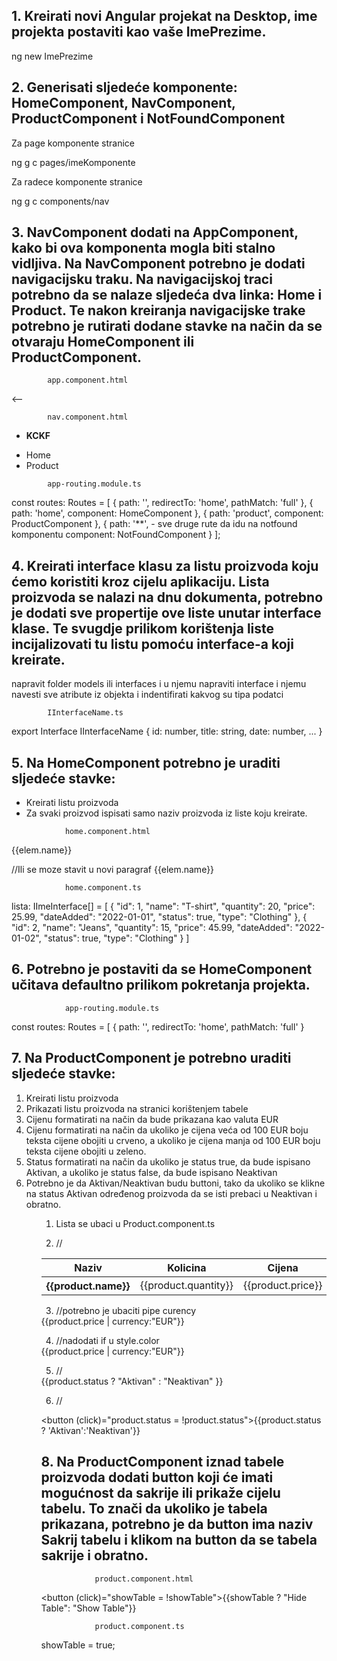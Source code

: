 <h2>1. Kreirati novi Angular projekat na Desktop, ime projekta postaviti kao vaše ImePrezime.</h2>

<p color="lightgreen">ng new ImePrezime</p>

<h2>2. Generisati sljedeće komponente: HomeComponent, NavComponent, ProductComponent i NotFoundComponent</h2>

Za page komponente stranice
<p color="lightgreen">ng g c pages/imeKomponente</p>

Za radece komponente stranice
<p color="lightgreen">ng g c components/nav</p>


<h2>3. NavComponent dodati na AppComponent, kako bi ova komponenta mogla biti stalno vidljiva. Na NavComponent potrebno je dodati navigacijsku traku. Na navigacijskoj traci potrebno da se nalaze sljedeća dva linka: Home i Product. Te nakon kreiranja navigacijske trake potrebno je rutirati dodane stavke na način da se otvaraju HomeComponent ili ProductComponent.</h2>

            app.component.html

<app-nav></app-nav>   <--
<main class="container">
  <router-outlet></router-outlet>
</main>


            nav.component.html

<nav>
    <ul>
        <li><strong>KCKF</strong></li>
    </ul>
    <ul>
        <li><a [routerLink]="'home'">Home</a></li>
        <li><a [routerLink]="'product'">Product</a></li>
    </ul>
</nav>


            app-routing.module.ts

const routes: Routes = [
  {
    path: '',
    redirectTo: 'home',
    pathMatch: 'full'
  },
  {
    path: 'home', 
    component: HomeComponent
  },
  {
    path: 'product',
    component: ProductComponent
  },
  {
    path: '**', - sve druge rute da idu na notfound komponentu
    component: NotFoundComponent
  }
];


<h2>4. Kreirati interface klasu za listu proizvoda koju ćemo koristiti kroz cijelu aplikaciju. Lista proizvoda se nalazi na dnu dokumenta, potrebno je dodati sve propertije ove liste unutar interface klase. Te svugdje prilikom korištenja liste incijalizovati tu listu pomoću interface-a koji kreirate.</h2>

napravit folder models ili interfaces i u njemu napraviti interface i njemu navesti sve atribute iz objekta i indentifirati kakvog
su tipa podatci

            IInterfaceName.ts

export Interface IInterfaceName {
    id: number,
    title: string,
    date: number,
    ...
}

<h2>5. Na HomeComponent potrebno je uraditi sljedeće stavke:</h2>
<ul>
    <li>Kreirati listu proizvoda</li>
    <li>Za svaki proizvod ispisati samo naziv proizvoda iz liste koju kreirate.</li>
</ul>

                home.component.html

<div>
    <article *ngFor="let elem of productList">{{elem.name}}</article>
</div>

//Ili se moze stavit u novi paragraf {{elem.name}}

                home.component.ts

lista: IImeInterface[] = [
    {
        "id": 1,
        "name": "T-shirt",
        "quantity": 20,
        "price": 25.99,
        "dateAdded": "2022-01-01",
        "status": true,
        "type": "Clothing"
    },
    {
        "id": 2,
        "name": "Jeans",
        "quantity": 15,
        "price": 45.99,
        "dateAdded": "2022-01-02",
        "status": true,
        "type": "Clothing"
    }
]

<h2>6. Potrebno je postaviti da se HomeComponent učitava defaultno prilikom pokretanja projekta.</h2>

                app-routing.module.ts

const routes: Routes = [
  {
    path: '',
    redirectTo: 'home',
    pathMatch: 'full'
  }

<h2>7. Na ProductComponent je potrebno uraditi sljedeće stavke:</h2>
<ol>
<li>Kreirati listu proizvoda</li>
<li>Prikazati listu proizvoda na stranici korištenjem tabele</li>
<li>Cijenu formatirati na način da bude prikazana kao valuta EUR</li>
<li>Cijenu formatirati na način da ukoliko je cijena veća od 100 EUR boju teksta cijene obojiti u crveno, a ukoliko je cijena manja od 100 EUR boju teksta cijene obojiti u zeleno.</li>
<li>Status formatirati na način da ukoliko je status true, da bude ispisano Aktivan, a ukoliko je status false, da bude ispisano Neaktivan</li>
<li>Potrebno je da Aktivan/Neaktivan budu buttoni, tako da ukoliko se klikne na status Aktivan određenog proizvoda da se isti prebaci u Neaktivan i obratno.</li>
<ol>

1. Lista se ubaci u Product.component.ts

2. //
<table>
    <thead>
      <tr>
        <th>Naziv</th>
        <th>Kolicina</th>
        <th>Cijena</th>
        <th>Status</th>
        <th>Kategorija</th>
      </tr>
    </thead>
    <tbody>
      <tr *ngFor="let product of productList">
        <th>{{product.name}}</th>
        <td>{{product.quantity}}</td>
        <td>{{product.price}}</td>
        <td>{{product.status}}</td>
        <td>{{product.type}}</td>
      </tr>
    </tbody>
</table>

3. //potrebno je ubaciti pipe curency

<td>{{product.price | currency:"EUR"}}</td>


4. //nadodati if u style.color

<td [style.color]="product.price < 100 ? 'red' : 'green'"
>{{product.price | currency:"EUR"}}</td>


5. //

<td>{{product.status ? "Aktivan" : "Neaktivan" }}</td>


6. //

<button (click)="product.status = !product.status">{{product.status ? 'Aktivan':'Neaktivan'}}</button>


<h2>8. Na ProductComponent iznad tabele proizvoda dodati button koji će imati mogućnost da sakrije ili prikaže cijelu tabelu. To znači da ukoliko je tabela prikazana, potrebno je da button ima naziv Sakrij tabelu i klikom na button da se tabela sakrije i obratno.</h2>

                product.component.html

<button (click)="showTable = !showTable">{{showTable ? "Hide Table": "Show Table"}}</button>

                product.component.ts

showTable = true;




